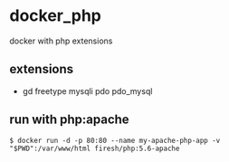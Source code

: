 # docker_php
docker with php extensions

## extensions
 - gd freetype mysqli pdo pdo_mysql

## run with php:apache
```
$ docker run -d -p 80:80 --name my-apache-php-app -v "$PWD":/var/www/html firesh/php:5.6-apache
```
